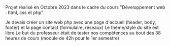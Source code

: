 Projet réalisé en Octobre 2023 dans le cadre du cours "Développement web : html, css et php"

Je devais créer un site web php avec une page d'accueil (header, body, footer) et la page contact (formulaire, réseaux)
Le thème/style du site est libre
Le but du professeur était de tester nos compétences au bout des 38 heures de cours (module de 42h pour le 1er semestre)
